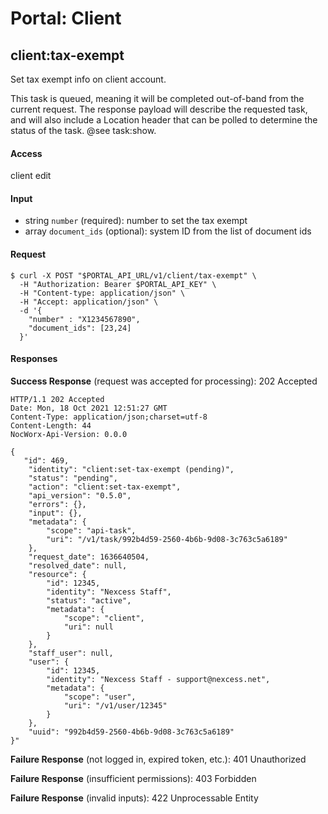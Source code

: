 # Portal: Client

## client:tax-exempt
Set tax exempt info on client account.

This task is queued, meaning it will be completed out-of-band from the current request. The response payload will describe the requested task, and will also include a Location header that can be polled to determine the status of the task. @see task:show.

#### Access
client edit

#### Input
- string `number` (required): number to set the tax exempt
- array `document_ids` (optional): system ID from the list of document ids

#### Request
```
$ curl -X POST "$PORTAL_API_URL/v1/client/tax-exempt" \
  -H "Authorization: Bearer $PORTAL_API_KEY" \
  -H "Content-type: application/json" \
  -H "Accept: application/json" \
  -d '{
    "number" : "X1234567890",
    "document_ids": [23,24]
  }'
```

#### Responses
**Success Response** (request was accepted for processing): 202 Accepted
```
HTTP/1.1 202 Accepted
Date: Mon, 18 Oct 2021 12:51:27 GMT
Content-Type: application/json;charset=utf-8
Content-Length: 44
NocWorx-Api-Version: 0.0.0

{
   "id": 469,
    "identity": "client:set-tax-exempt (pending)",
    "status": "pending",
    "action": "client:set-tax-exempt",
    "api_version": "0.5.0",
    "errors": {},
    "input": {},
    "metadata": {
        "scope": "api-task",
        "uri": "/v1/task/992b4d59-2560-4b6b-9d08-3c763c5a6189"
    },
    "request_date": 1636640504,
    "resolved_date": null,
    "resource": {
        "id": 12345,
        "identity": "Nexcess Staff",
        "status": "active",
        "metadata": {
            "scope": "client",
            "uri": null
        }
    },
    "staff_user": null,
    "user": {
        "id": 12345,
        "identity": "Nexcess Staff - support@nexcess.net",
        "metadata": {
            "scope": "user",
            "uri": "/v1/user/12345"
        }
    },
    "uuid": "992b4d59-2560-4b6b-9d08-3c763c5a6189" 
}"
```

**Failure Response** (not logged in, expired token, etc.): 401 Unauthorized

**Failure Response** (insufficient permissions): 403 Forbidden

**Failure Response** (invalid inputs): 422 Unprocessable Entity
